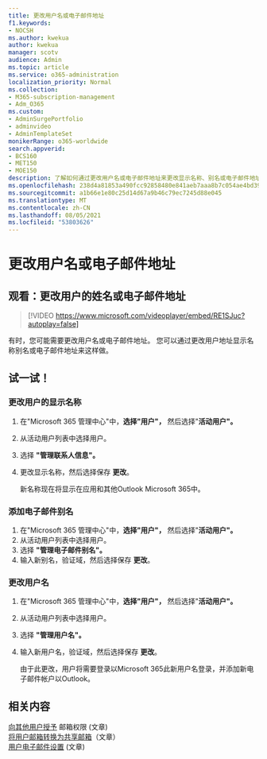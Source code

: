 ```yaml
---
title: 更改用户名或电子邮件地址
f1.keywords:
- NOCSH
ms.author: kwekua
author: kwekua
manager: scotv
audience: Admin
ms.topic: article
ms.service: o365-administration
localization_priority: Normal
ms.collection:
- M365-subscription-management
- Adm_O365
ms.custom:
- AdminSurgePortfolio
- adminvideo
- AdminTemplateSet
monikerRange: o365-worldwide
search.appverid:
- BCS160
- MET150
- MOE150
description: 了解如何通过更改用户名或电子邮件地址来更改显示名称、别名或电子邮件地址。
ms.openlocfilehash: 238d4a81853a490fcc92858480e841aeb7aaa8b7c054ae4bd39e5caee11b91d7
ms.sourcegitcommit: a1b66e1e80c25d14d67a9b46c79ec7245d88e045
ms.translationtype: MT
ms.contentlocale: zh-CN
ms.lasthandoff: 08/05/2021
ms.locfileid: "53803626"
---
```

# <a name="change-a-users-name-or-email-address"></a>更改用户名或电子邮件地址

## <a name="watch-change-a-users-name-or-email-address"></a>观看：更改用户的姓名或电子邮件地址

> [!VIDEO https://www.microsoft.com/videoplayer/embed/RE1SJuc?autoplay=false]

有时，您可能需要更改用户名或电子邮件地址。 您可以通过更改用户地址显示名称别名或电子邮件地址来这样做。 

## <a name="try-it"></a>试一试！

### <a name="change-a-users-display-name"></a>更改用户的显示名称

1. 在"Microsoft 365 管理中心"中，**选择"用户"，** 然后选择"**活动用户"。**
1. 从活动用户列表中选择用户。
1. 选择 **"管理联系人信息"。**
1. 更改显示名称，然后选择保存 **更改**。

    新名称现在将显示在应用和其他Outlook Microsoft 365中。

### <a name="add-an-email-alias"></a>添加电子邮件别名

1. 在"Microsoft 365 管理中心"中，**选择"用户"，** 然后选择"**活动用户"。**
1. 从活动用户列表中选择用户。
1. 选择 **"管理电子邮件别名"。**
1. 输入新别名，验证域，然后选择保存 **更改**。

### <a name="change-a-username"></a>更改用户名

1. 在"Microsoft 365 管理中心"中，**选择"用户"，** 然后选择"**活动用户"。**
1. 从活动用户列表中选择用户。
1. 选择 **"管理用户名"。**
1. 输入新用户名，验证域，然后选择保存 **更改**。

    由于此更改，用户将需要登录以Microsoft 365此新用户名登录，并添加新电子邮件帐户以Outlook。

## <a name="related-content"></a>相关内容

[向其他用户授予](../admin/add-users/give-mailbox-permissions-to-another-user.md) 邮箱权限 (文章) \
[将用户邮箱转换为共享邮箱](../admin/email/convert-user-mailbox-to-shared-mailbox.md)（文章）\
[用户电子邮件设置](../admin/email/office-365-user-email-settings.md) (文章) 
